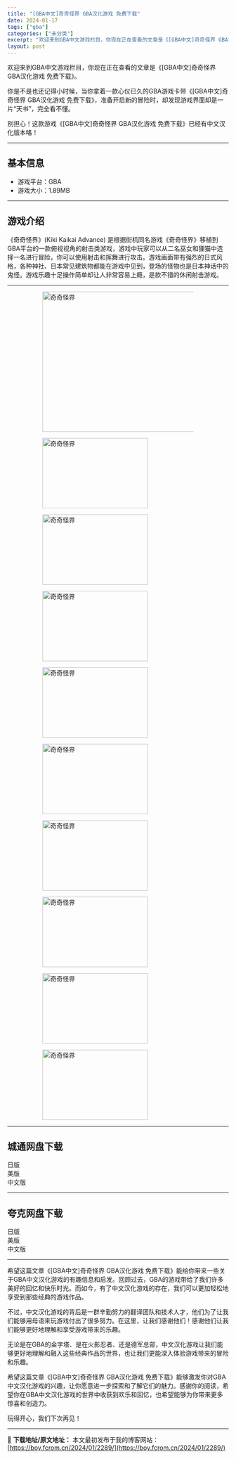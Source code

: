 ```yaml
---
title: "[GBA中文]奇奇怪界 GBA汉化游戏 免费下载"
date: 2024-01-17
tags: ["gba"]
categories: ["未分类"]
excerpt: "欢迎来到GBA中文游戏栏目，你现在正在查看的文章是《[GBA中文]奇奇怪界 GBA汉化游戏 免费下载》。 你是不是也还记得小时候，当你拿着一款心仪已久的GBA游戏卡带《[GBA中文]奇奇怪界 GBA汉化游戏 免费下载》，准备开启新的冒险时，却发现游戏界面却是一片“天书”，完全看不懂。 别担心！这款游&hellip;"
layout: post
---
```


欢迎来到GBA中文游戏栏目，你现在正在查看的文章是《[GBA中文]奇奇怪界 GBA汉化游戏 免费下载》。

你是不是也还记得小时候，当你拿着一款心仪已久的GBA游戏卡带《[GBA中文]奇奇怪界 GBA汉化游戏 免费下载》，准备开启新的冒险时，却发现游戏界面却是一片“天书”，完全看不懂。

别担心！这款游戏《[GBA中文]奇奇怪界 GBA汉化游戏 免费下载》已经有中文汉化版本咯！ <hr><h2>&#22522;&#26412;&#20449;&#24687;</h2> <ul><li>&#28216;&#25103;&#24179;&#21488;&#65306;GBA</li><li>&#28216;&#25103;&#22823;&#23567;&#65306;1.89MB</li></ul><hr><h2>&#28216;&#25103;&#20171;&#32461;</h2> &#12298;&#22855;&#22855;&#24618;&#30028;&#12299;(Kiki Kaikai Advance) &#26159;&#26681;&#25454;&#34903;&#26426;&#21516;&#21517;&#28216;&#25103;&#12298;&#22855;&#22855;&#24618;&#30028;&#12299;&#31227;&#26893;&#21040;GBA&#24179;&#21488;&#30340;&#19968;&#27454;&#20463;&#35270;&#35270;&#35282;&#30340;&#23556;&#20987;&#31867;&#28216;&#25103;&#65292;&#28216;&#25103;&#20013;&#29609;&#23478;&#21487;&#20197;&#20174;&#20108;&#21517;&#24043;&#22899;&#21644;&#29432;&#29483;&#20013;&#36873;&#25321;&#19968;&#21517;&#36827;&#34892;&#20882;&#38505;&#65292;&#20320;&#21487;&#20197;&#20351;&#29992;&#23556;&#20987;&#21644;&#25381;&#33310;&#36827;&#34892;&#25915;&#20987;&#12290;&#28216;&#25103;&#30011;&#38754;&#24102;&#26377;&#24378;&#28872;&#30340;&#26085;&#24335;&#39118;&#26684;&#65292;&#21508;&#31181;&#31070;&#31038;&#12289;&#26085;&#26412;&#24120;&#35265;&#24314;&#31569;&#29289;&#37117;&#33021;&#22312;&#28216;&#25103;&#20013;&#35265;&#21040;&#65292;&#30331;&#22330;&#30340;&#24618;&#29289;&#20063;&#26159;&#26085;&#26412;&#31070;&#35805;&#20013;&#30340;&#39740;&#24618;&#12290;&#28216;&#25103;&#20048;&#36259;&#21313;&#36275;&#25805;&#20316;&#31616;&#21333;&#21364;&#35753;&#20154;&#38750;&#24120;&#23481;&#26131;&#19978;&#30270;&#65292;&#26159;&#27454;&#19981;&#38169;&#30340;&#20241;&#38386;&#23556;&#20987;&#28216;&#25103;&#12290; <hr><figure><figure><img loading="lazy" decoding="async" width="500" height="319" data-id="15531" src="https://boy.fcrom.cn/wp-content/uploads/2024/01/20240116_65a63f1078e18.jpg" title="&#22855;&#22855;&#24618;&#30028;-&#23553;&#38754;" alt="奇奇怪界"></figure><figure><img loading="lazy" decoding="async" width="240" height="160" data-id="15422" src="https://boy.fcrom.cn/wp-content/uploads/2024/01/20240116_65a63f10a19bc.png" title="&#22855;&#22855;&#24618;&#30028;-1" alt="奇奇怪界"></figure><figure><img loading="lazy" decoding="async" width="240" height="160" data-id="15421" src="https://boy.fcrom.cn/wp-content/uploads/2024/01/20240116_65a63f10d069b.png" title="&#22855;&#22855;&#24618;&#30028;-2" alt="奇奇怪界"></figure><figure><img loading="lazy" decoding="async" width="240" height="160" data-id="15425" src="https://boy.fcrom.cn/wp-content/uploads/2024/01/20240116_65a63f1117957.png" title="&#22855;&#22855;&#24618;&#30028;-3" alt="奇奇怪界"></figure><figure><img loading="lazy" decoding="async" width="240" height="160" data-id="15426" src="https://boy.fcrom.cn/wp-content/uploads/2024/01/20240116_65a63f114ff4f.png" title="&#22855;&#22855;&#24618;&#30028;-4" alt="奇奇怪界"></figure><figure><img loading="lazy" decoding="async" width="240" height="160" data-id="15427" src="https://boy.fcrom.cn/wp-content/uploads/2024/01/20240116_65a63f11841ac.png" title="&#22855;&#22855;&#24618;&#30028;-5" alt="奇奇怪界"></figure><figure><img loading="lazy" decoding="async" width="240" height="160" data-id="15428" src="https://boy.fcrom.cn/wp-content/uploads/2024/01/20240116_65a63f11ac0af.png" title="&#22855;&#22855;&#24618;&#30028;" alt="奇奇怪界"></figure><figure><img loading="lazy" decoding="async" width="240" height="160" data-id="15419" src="https://boy.fcrom.cn/wp-content/uploads/2024/01/20240116_65a63f11e0cc6.png" title="&#22855;&#22855;&#24618;&#30028;" alt="奇奇怪界"></figure><figure><img loading="lazy" decoding="async" width="240" height="160" data-id="15423" src="https://boy.fcrom.cn/wp-content/uploads/2024/01/20240116_65a63f1214892.png" title="&#22855;&#22855;&#24618;&#30028;" alt="奇奇怪界"></figure><figure><img loading="lazy" decoding="async" width="240" height="160" data-id="15424" src="https://boy.fcrom.cn/wp-content/uploads/2024/01/20240116_65a63f125088e.png" title="&#22855;&#22855;&#24618;&#30028;" alt="奇奇怪界"></figure></figure><div><div> <hr><h2>&#22478;&#36890;&#32593;&#30424;&#19979;&#36733;</h2> <div> <div>&#26085;&#29256;</div> <div>&#32654;&#29256;</div> <div>&#20013;&#25991;&#29256;</div> </div> </div></div> <hr><h2>&#22840;&#20811;&#32593;&#30424;&#19979;&#36733;</h2> <div> <div>&#26085;&#29256;</div> <div>&#32654;&#29256;</div> <div>&#20013;&#25991;&#29256;</div> </div> <hr>希望这篇文章《[GBA中文]奇奇怪界 GBA汉化游戏 免费下载》能给你带来一些关于GBA中文汉化游戏的有趣信息和启发。回顾过去，GBA的游戏带给了我们许多美好的回忆和快乐时光。而如今，有了中文汉化游戏的存在，我们可以更加轻松地享受到那些经典的游戏作品。

不过，中文汉化游戏的背后是一群辛勤努力的翻译团队和技术人才，他们为了让我们能够用母语来玩游戏付出了很多努力。在这里，让我们感谢他们！感谢他们让我们能够更好地理解和享受游戏带来的乐趣。

无论是在GBA的金字塔、是在火影忍者、还是德军总部，中文汉化游戏让我们能够更好地理解和融入这些经典作品的世界，也让我们更能深入体验游戏带来的冒险和乐趣。

希望这篇文章《[GBA中文]奇奇怪界 GBA汉化游戏 免费下载》能够激发你对GBA中文汉化游戏的兴趣，让你愿意进一步探索和了解它们的魅力。感谢你的阅读，希望你在GBA中文汉化游戏的世界中收获到欢乐和回忆，也希望能够为你带来更多惊喜和创造力。

玩得开心，我们下次再见！

---
📖 **下载地址/原文地址：** 本文最初发布于我的博客网站：[https://boy.fcrom.cn/2024/01/2289/](https://boy.fcrom.cn/2024/01/2289/)
